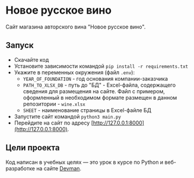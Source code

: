 # Новое русское вино

Сайт магазина авторского вина "Новое русское вино".

## Запуск

- Скачайте код
- Установите зависимости командой 
``` pip install -r requirements.txt ```
- Укажите в переменных окружения (файл `.env`):
  - `YEAR_OF_FOUNDATION` - год основания компании-заказчика
  - `PATH_TO_XLSX_DB` - путь до "БД" - Excel-файла, содержащего сведения для размещения на сайте. Файл с примером, оформленный в необходимом формате размещен в данном репозитории - `wine.xlsx`
  - `SHEET` - наименование страницы в Excel-файле БД
- Запустите сайт командой ```python3 main.py```
- Перейдите на сайт по адресу [http://127.0.0.1:8000](http://127.0.0.1:8000).

## Цели проекта

Код написан в учебных целях — это урок в курсе по Python и веб-разработке на сайте [Devman](https://dvmn.org).
